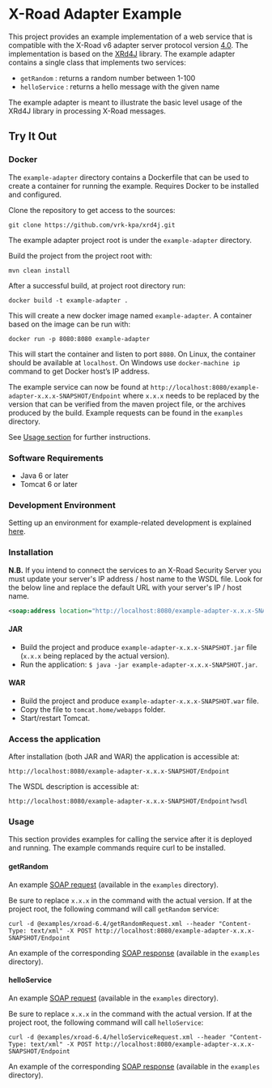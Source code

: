 # X-Road Adapter Example

This project provides an example implementation of a web service that is compatible with the X-Road v6 adapter server protocol version [4.0](https://github.com/vrk-kpa/X-Road/blob/develop/doc/Protocols/pr-mess_x-road_message_protocol.md). The implementation is based on the [XRd4J](https://github.com/vrk-kpa/xrd4j) library. The example adapter contains a single class that
implements two services:

* `getRandom` : returns a random number between 1-100
* `helloService` : returns a hello message with the given name

The example adapter is meant to illustrate the basic level usage of the XRd4J library in processing X-Road messages.

## Try It Out

### Docker

The `example-adapter` directory contains a Dockerfile that can be used to create a container for running the example. Requires Docker to be installed and configured. 

Clone the repository to get access to the sources:  

```
git clone https://github.com/vrk-kpa/xrd4j.git
```

The example adapter project root is under the `example-adapter` directory.

Build the project from the project root with:

```
mvn clean install
```

After a successful build, at project root directory run:

```
docker build -t example-adapter .
```

This will create a new docker image named `example-adapter`. A container based on the image can be run with:

```
docker run -p 8080:8080 example-adapter 
```

This will start the container and listen to port `8080`. On Linux, the container should be available at `localhost`. On Windows use `docker-machine ip` command to get Docker host’s IP address.

The example service can now be found at `http://localhost:8080/example-adapter-x.x.x-SNAPSHOT/Endpoint` where `x.x.x` needs to be replaced by the version that can be verified from the maven project file, or the archives produced by the build.
Example requests can be found in the `examples` directory. 

See [Usage section](#usage) for further instructions.

### Software Requirements

* Java 6 or later
* Tomcat 6 or later

### Development Environment

Setting up an environment for example-related development is explained [here](Setting-up-Development-Environment.md).


### Installation

**N.B.** If you intend to connect the services to an X-Road Security Server you must update your server's IP address / host name to the WSDL file. Look for the below line and replace the default URL with your server's IP / host name.

```XML
<soap:address location="http://localhost:8080/example-adapter-x.x.x-SNAPSHOT/Endpoint" />
```

#### JAR

* Build the project and produce `example-adapter-x.x.x-SNAPSHOT.jar` file (`x.x.x` being replaced by the actual version).
* Run the application: `$ java -jar example-adapter-x.x.x-SNAPSHOT.jar`.

#### WAR

* Build the project and produce `example-adapter-x.x.x-SNAPSHOT.war` file.
* Copy the file to `tomcat.home/webapps` folder.
* Start/restart Tomcat.

### Access the application

After installation (both JAR and WAR) the application is accessible at:

```
http://localhost:8080/example-adapter-x.x.x-SNAPSHOT/Endpoint
```

The WSDL description is accessible at:

```
http://localhost:8080/example-adapter-x.x.x-SNAPSHOT/Endpoint?wsdl
```


### Usage

This section provides examples for calling the service after it is deployed and running. The example commands require curl to be installed.

#### getRandom

An example [SOAP request](https://github.com/vrk-kpa/xrd4j/blob/master/example-adapter/examples/xroad-6.4/getRandomRequest.xml) (available in the `examples` directory).

Be sure to replace `x.x.x` in the command with the actual version. If at the project root, the following command will call `getRandom` service: 

```
curl -d @examples/xroad-6.4/getRandomRequest.xml --header "Content-Type: text/xml" -X POST http://localhost:8080/example-adapter-x.x.x-SNAPSHOT/Endpoint
```

An example of the corresponding [SOAP response](https://github.com/vrk-kpa/xrd4j/blob/master/example-adapter/examples/xroad-6.4/getRandomResponse.xml) (available in the `examples` directory).

#### helloService

An example [SOAP request](https://github.com/vrk-kpa/xrd4j/blob/master/example-adapter/examples/xroad-6.4/helloServiceRequest.xml) (available in the `examples` directory).

Be sure to replace `x.x.x` in the command with the actual version. If at the project root, the following command will call `helloService`:

```
curl -d @examples/xroad-6.4/helloServiceRequest.xml --header "Content-Type: text/xml" -X POST http://localhost:8080/example-adapter-x.x.x-SNAPSHOT/Endpoint
```

An example of the corresponding [SOAP response](https://github.com/vrk-kpa/xrd4j/blob/master/example-adapter/examples/xroad-6.4/helloServiceResponse.xml) (available in the `examples` directory).

